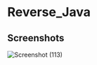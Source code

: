 # Reverse_Java
## Screenshots

![Screenshot (113)](https://github.com/snehagrawal9019/JavaScript-1-_reverse/assets/148084897/c4888a9f-0ddf-4b94-9f4c-a60effba18e4)
